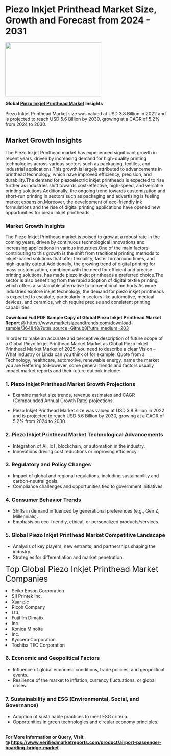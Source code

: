 <H1>Piezo Inkjet Printhead Market Size, Growth and Forecast from 2024 - 2031</H1><img class="aligncenter size-medium wp-image-584254" src="https://thirdeyenews.in/wp-content/uploads/2024/09/Global-Market-Research-300x168.jpeg" alt="" width="300" height="168" /><p><strong>Global&nbsp;<a href="https://www.marketsizeandtrends.com/download-sample/364848/?utm_source=Github8j?utm_medium=203">Piezo Inkjet Printhead Market</a> Insights</strong></p><p>Piezo Inkjet Printhead Market size was valued at USD 3.8 Billion in 2022 and is projected to reach USD 5.6 Billion by 2030, growing at a CAGR of 5.2% from 2024 to 2030.</p><p><h2>Market Growth Insights</h2> The Piezo Inkjet Printhead market has experienced significant growth in recent years, driven by increasing demand for high-quality printing technologies across various sectors such as packaging, textiles, and industrial applications.This growth is largely attributed to advancements in printhead technology, which have improved efficiency, precision, and durability.The demand for piezoelectric inkjet printheads is expected to rise further as industries shift towards cost-effective, high-speed, and versatile printing solutions.Additionally, the ongoing trend towards customization and short-run printing in sectors such as packaging and advertising is fueling market expansion.Moreover, the development of eco-friendly ink formulations and the rise of digital printing applications have opened new opportunities for piezo inkjet printheads. <h3>Market Growth Insights</h3> The Piezo Inkjet Printhead market is poised to grow at a robust rate in the coming years, driven by continuous technological innovations and increasing applications in various industries.One of the main factors contributing to this growth is the shift from traditional printing methods to inkjet-based solutions that offer flexibility, faster turnaround times, and high-quality output.Additionally, the growing trend of digital printing for mass customization, combined with the need for efficient and precise printing solutions, has made piezo inkjet printheads a preferred choice.The sector is also benefiting from the rapid adoption of digital textile printing, which offers a sustainable alternative to conventional methods.As more industries explore inkjet technology, the demand for piezo inkjet printheads is expected to escalate, particularly in sectors like automotive, medical devices, and ceramics, which require precise and consistent printing capabilities.</p><p><span class=""><strong>Download Full PDF Sample Copy of Global Piezo Inkjet Printhead Market Report</strong> @ <a href="https://www.marketsizeandtrends.com/download-sample/364848/?utm_source=Github8j?utm_medium=203" target="_blank">https://www.marketsizeandtrends.com/download-sample/364848/?utm_source=Github8j?utm_medium=203</a></span></p><p>In order to make an accurate and perceptive description of future scope of a Global&nbsp;Piezo Inkjet Printhead Market Market as Global&nbsp;Piezo Inkjet Printhead Market Market of 2025, you need to describe a clear Vision &ndash; What Industry or Linda can you think of for example: Quote from a Technology, healthcare, automotive, renewable energy, name the market you are Reffering to.However, some general trends and factors usually impact market reports and their future outlook include:</p><h3>1.&nbsp;<strong>Piezo Inkjet Printhead Market Growth Projections</strong></h3><ul><li>Examine market size trends, revenue estimates and CAGR (Compounded Annual Growth Rate) projections.</li><li><p>Piezo Inkjet Printhead Market size was valued at USD 3.8 Billion in 2022 and is projected to reach USD 5.6 Billion by 2030, growing at a CAGR of 5.2% from 2024 to 2030.</p></li></ul><h3>2.&nbsp;<strong>Piezo Inkjet Printhead Market Technological Advancements</strong></h3><ul><li>Integration of AI, IoT, blockchain, or automation in the industry.</li><li>Innovations driving cost reductions or improving efficiency.</li></ul><h3>3.&nbsp;<strong>Regulatory and Policy Changes</strong></h3><ul><li>Impact of global and regional regulations, including sustainability and carbon-neutral goals.</li><li>Compliance challenges and opportunities tied to government initiatives.</li></ul><h3>4.&nbsp;<strong>Consumer Behavior Trends</strong></h3><ul><li>Shifts in demand influenced by generational preferences (e.g., Gen Z, Millennials).</li><li>Emphasis on eco-friendly, ethical, or personalized products/services.</li></ul><h3>5.&nbsp;<strong>Global Piezo Inkjet Printhead Market Competitive Landscape</strong></h3><ul><li>Analysis of key players, new entrants, and partnerships shaping the industry.</li><li>Strategies for differentiation and market penetration.</li></ul><p data-pm-slice="1 1 []"><span style="color: inherit; font-family: inherit; font-size: 25px;">Top Global Piezo Inkjet Printhead Market Companies</span></p><div class="" data-test-id=""><p><li>Seiko Epson Corporation</li><li> SII Printek Inc.</li><li> Xaar plc</li><li> Ricoh Company</li><li> Ltd.</li><li> Fujifilm Dimatix</li><li> Inc.</li><li> Konica Minolta</li><li> Inc.</li><li> Kyocera Corporation</li><li> Toshiba TEC Corporation</li></p></div><h3>6.&nbsp;<strong>Economic and Geopolitical Factors</strong></h3><ul><li>Influence of global economic conditions, trade policies, and geopolitical events.</li><li>Resilience of the market to inflation, currency fluctuations, or global crises.</li></ul><h3>7.&nbsp;<strong>Sustainability and ESG (Environmental, Social, and Governance)</strong></h3><ul><li>Adoption of sustainable practices to meet ESG criteria.</li><li>Opportunities in green technologies and circular economy principles.</li></ul><h2><strong style="font-size: 14px;">For More Information or Query, Visit @&nbsp;</strong><a style="background-color: #ffffff; font-size: 14px;" href="https://www.marketsizeandtrends.com/report/piezo-inkjet-printhead-market/" target="_blank">https://www.verifiedmarketreports.com/product/airport-passenger-boarding-bridge-market</a></h2>